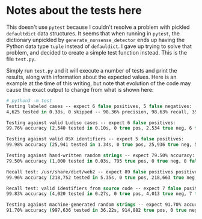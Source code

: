 Notes about the tests here
==========================

This doesn't use `pytest` because I couldn't resolve a problem with pickled `defaultdict` data structures.  It seems that when running in `pytest`, the dictionary unpickled by `generate_nonsense_detector` ends up having the Python data type `tuple` instead of `defauldict`.  I gave up trying to solve that problem, and decided to create a simple test function instead.  This is the file `test.py`.

Simply run `test.py` and it will execute a number of tests and print the results, along with information about the expected values.  Here is an example at the time of this writing, but note that evolution of the code may cause the exact output to change from what is shown here:

```csh
# python3 -m test
Testing labeled cases -- expect 6 false positives, 5 false negatives:
4,625 tested in 0.38s, 0 skipped -- 98.36% precision, 98.63% recall, 359 true pos, 4,255 true neg, 6 false pos, 5 false neg

Testing against valid Ludiso cases -- expect 6 false positives:
99.76% accuracy (2,540 tested in 0.10s, 0 true pos, 2,534 true neg, 6 false pos, 0 false neg, 123 skipped)

Testing against valid OSX identifiers -- expect 5 false positives:
99.98% accuracy (25,941 tested in 1.34s, 0 true pos, 25,936 true neg, 5 false pos, 0 false neg, 234 skipped)

Testing against hand-written random strings -- expect 79.50% accuracy:
79.50% accuracy (1,000 tested in 0.03s, 795 true pos, 0 true neg, 0 false pos, 205 false neg, 0 skipped)

Recall test: /usr/share/dict/web2 -- expect 89 false positives positives (99.96% correct):
99.96% accuracy (218,752 tested in 5.35s, 0 true pos, 218,663 true neg, 89 false pos, 0 false neg, 17,134 skipped)

Recall test: valid identifiers from source code -- expect 7 false positives:
99.83% accuracy (4,020 tested in 0.27s, 0 true pos, 4,013 true neg, 7 false pos, 0 false neg, 0 skipped)

Testing against machine-generated random strings -- expect 91.70% accuracy:
91.70% accuracy (997,636 tested in 36.22s, 914,882 true pos, 0 true neg, 0 false pos, 82,754 false neg, 2,364 skipped)
```
